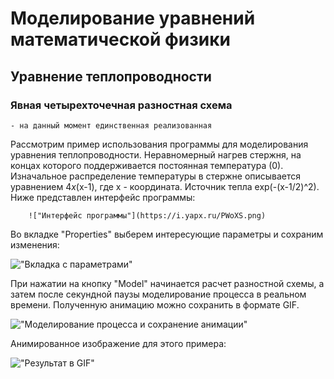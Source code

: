 # Моделирование уравнений математической физики
## Уравнение теплопроводности
### Явная четырехточечная разностная схема
    - на данный момент единственная реализованная
Рассмотрим пример использования программы для моделирования уравнения теплопроводности. 
Неравномерный нагрев стержня, на концах которого поддерживается постоянная температура (0). Изначальное распределение температуры в стержне описывается уравнением 4*x*(x-1), где x - координата. Источник тепла exp(-(x-1/2)^2).
Ниже представлен интерфейс программы:

        !["Интерфейс программы"](https://i.yapx.ru/PWoXS.png)

Во вкладке "Properties" выберем интересующие параметры и сохраним изменения:

!["Вкладка с параметрами"](https://i.yapx.ru/PWoXR.png)

При нажатии на кнопку "Model" начинается расчет разностной схемы, а затем после секундной паузы моделирование процесса в реальном времени.
Полученную анимацию можно сохранить в формате GIF.

!["Моделирование процесса и сохранение анимации"](https://i.yapx.ru/PWoXQ.png)

Анимированное изображение для этого примера:

!["Результат в GIF"](https://i.yapx.ru/PWoXP.gif)
